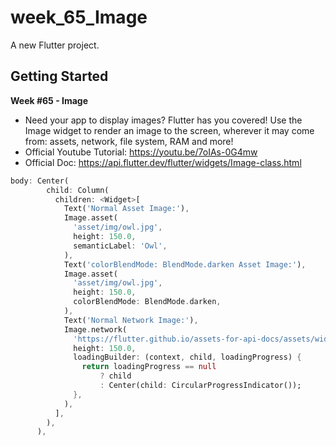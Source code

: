 # week_65_Image

A new Flutter project.

## Getting Started

**Week #65 - Image**

- Need your app to display images? Flutter has you covered! Use the Image widget to render an image to the screen, wherever it may come from: assets, network, file system, RAM and more!
- Official Youtube Tutorial: https://youtu.be/7oIAs-0G4mw
- Official Doc: https://api.flutter.dev/flutter/widgets/Image-class.html

```dart
body: Center(
        child: Column(
          children: <Widget>[
            Text('Normal Asset Image:'),
            Image.asset(
              'asset/img/owl.jpg',
              height: 150.0,
              semanticLabel: 'Owl',
            ),
            Text('colorBlendMode: BlendMode.darken Asset Image:'),
            Image.asset(
              'asset/img/owl.jpg',
              height: 150.0,
              colorBlendMode: BlendMode.darken,
            ),
            Text('Normal Network Image:'),
            Image.network(
              'https://flutter.github.io/assets-for-api-docs/assets/widgets/owl-2.jpg',
              height: 150.0,
              loadingBuilder: (context, child, loadingProgress) {
                return loadingProgress == null
                    ? child
                    : Center(child: CircularProgressIndicator());
              },
            ),
          ],
        ),
      ),
```

